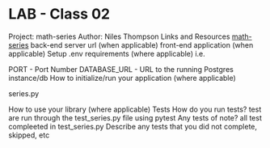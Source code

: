 # LAB - Class 02

Project: math-series
Author: Niles Thompson
Links and Resources
[math-series](https://github.com/Niles086/math-series)
back-end server url (when applicable)
front-end application (when applicable)
Setup
.env requirements (where applicable)
i.e.

PORT - Port Number
DATABASE_URL - URL to the running Postgres instance/db
How to initialize/run your application (where applicable)

series.py

How to use your library (where applicable)
Tests
How do you run tests?
test are run through the test_series.py file using pytest
Any tests of note?
all test compleeted in test_series.py
Describe any tests that you did not complete, skipped, etc